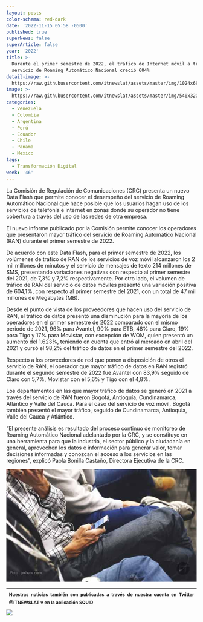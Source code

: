 ```yaml
---
layout: posts
color-schema: red-dark
date: '2022-11-15 05:58 -0500'
published: true
superNews: false
superArticle: false
year: '2022'
title: >-
  Durante el primer semestre de 2022, el tráfico de Internet móvil a través del
  servicio de Roaming Automático Nacional creció 604% 
detail-image: >-
  https://raw.githubusercontent.com/itnewslat/assets/master/img/1024x680/Celular-en-Mano-g.jpg
image: >-
  https://raw.githubusercontent.com/itnewslat/assets/master/img/540x320/Celular-en-Mano-p.jpg
categories:
  - Venezuela
  - Colombia
  - Argentina
  - Perú
  - Ecuador
  - Chile
  - Panama
  - Mexico
tags:
  - Transformación Digital
week: '46'
---
```

La Comisión de Regulación de Comunicaciones (CRC) presenta un nuevo Data Flash que permite conocer el desempeño del servicio de Roaming Automático Nacional que hace posible que los usuarios hagan uso de los servicios de telefonía e internet en zonas donde su operador no tiene cobertura a través del uso de las redes de otra empresa.

El nuevo informe publicado por la Comisión permite conocer los operadores que presentaron mayor tráfico del servicio de Roaming Automático Nacional (RAN) durante el primer semestre de 2022.

De acuerdo con este Data Flash, para el primer semestre de 2022, los volúmenes de tráfico de RAN de los servicios de voz móvil alcanzaron los 2 mil millones de minutos y el servicio de mensajes de texto 214 millones de SMS, presentando variaciones negativas con respecto al primer semestre del 2021, de 7,3% y 7,2% respectivamente. Por otro lado, el volumen de tráfico de RAN del servicio de datos móviles presentó una variación positiva de 604,1%, con respecto al primer semestre del 2021, con un total de 47 mil millones de Megabytes (MB).

Desde el punto de vista de los proveedores que hacen uso del servicio de RAN, el tráfico de datos presentó una disminución para la mayoría de los operadores en el primer semestre de 2022 comparado con el mismo periodo de 2021, 96% para Avantel, 90% para ETB,  48% para Claro, 19% para Tigo y 17% para Movistar, con excepción de WOM, quien presentó un aumento del 1.623%, teniendo en cuenta que entró al mercado en abril del 2021 y cursó el 98,2% del tráfico de datos en el primer semestre del 2022.

Respecto a los proveedores de red que ponen a disposición de otros el servicio de RAN, el operador que mayor tráfico de datos en RAN registró durante el segundo semestre de 2022 fue Avantel con 83,9% seguido de Claro con 5,7%, Movistar con el 5,6% y Tigo con el 4,8%.

Los departamentos en las que mayor tráfico de datos se generó en 2021 a través del servicio de RAN fueron Bogotá, Antioquía, Cundinamarca, Atlántico y Valle del Cauca. Para el caso del servicio de voz móvil, Bogotá también presentó el mayor tráfico, seguido de Cundinamarca, Antioquia, Valle del Cauca y Atlántico.

“El presente análisis es resultado del proceso continuo de monitoreo de Roaming Automático Nacional adelantado por la CRC, y se constituye en una herramienta para que la industria, el sector público y la ciudadanía en general, aprovechen los datos e información para generar valor, tomar decisiones informadas y conozcan el acceso a los servicios en las regiones”, explicó Paola Bonilla Castaño, Directora Ejecutiva de la CRC.

![](https://raw.githubusercontent.com/itnewslat/assets/master/img/540x320/Celular-en-Mano-p.jpg)

<table style="height: 42px;" width="569">
<tbody>
<tr>
<td style="text-align: justify;"><sub><strong>Nuestras noticias también son publicadas a través de nuestra cuenta en Twitter <a href="https://twitter.com/itnewslat?lang=es">@ITNEWSLAT</a> y en la aplicación <a href="https://squidapp.co/en/">SQUID</a></strong></sub></td>
</tr>
</tbody>
</table>

<img src="https://tracker.metricool.com/c3po.jpg?hash=56f88a41e39ab42c063cc51676587a04"/>
